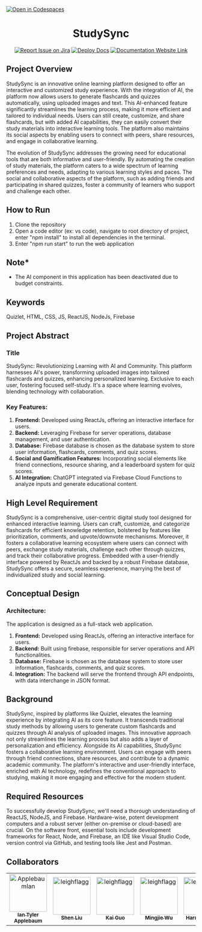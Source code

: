 [![Open in Codespaces](https://classroom.github.com/assets/launch-codespace-7f7980b617ed060a017424585567c406b6ee15c891e84e1186181d67ecf80aa0.svg)](https://classroom.github.com/open-in-codespaces?assignment_repo_id=11817743)
<div align="center">

# StudySync
[![Report Issue on Jira](https://img.shields.io/badge/Report%20Issues-Jira-0052CC?style=flat&logo=jira-software)](https://temple-cis-projects-in-cs.atlassian.net/jira/software/c/projects/DT/issues)
[![Deploy Docs](https://github.com/ApplebaumIan/tu-cis-4398-docs-template/actions/workflows/deploy.yml/badge.svg)](https://github.com/ApplebaumIan/tu-cis-4398-docs-template/actions/workflows/deploy.yml)
[![Documentation Website Link](https://img.shields.io/badge/-Documentation%20Website-brightgreen)](https://capstone-projects-2023-fall.github.io/project-studysync/)
</div>

## Project Overview
StudySync is an innovative online learning platform designed to offer an interactive and customized study experience. With the integration of AI, the platform now allows users to generate flashcards and quizzes automatically, using uploaded images and text. This AI-enhanced feature significantly streamlines the learning process, making it more efficient and tailored to individual needs. Users can still create, customize, and share flashcards, but with added AI capabilities, they can easily convert their study materials into interactive learning tools. The platform also maintains its social aspects by enabling users to connect with peers, share resources, and engage in collaborative learning.

The evolution of StudySync addresses the growing need for educational tools that are both informative and user-friendly. By automating the creation of study materials, the platform caters to a wide spectrum of learning preferences and needs, adapting to various learning styles and paces. The social and collaborative aspects of the platform, such as adding friends and participating in shared quizzes, foster a community of learners who support and challenge each other.


## How to Run
1. Clone the repository
2. Open a code editor (ex: vs code), navigate to root directory of project, enter "npm install" to install all dependencies in the terminal.
3. Enter "npm run start" to run the web application

## Note*
- The AI component in this application has been deactivated due to budget constraints.

## Keywords

Quizlet, HTML, CSS, JS, ReactJS, NodeJs, Firebase

## Project Abstract

### Title 
StudySync: Revolutionizing Learning with AI and Community. This platform harnesses AI's power, transforming uploaded images into tailored flashcards and quizzes, enhancing personalized learning. Exclusive to each user, fostering focused self-study. It's a space where learning evolves, blending technology with collaboration.

### Key Features:
1. **Frontend:** Developed using ReactJs, offering an interactive interface for users.
2. **Backend:** Leveraging Firebase for server operations, database management, and user authentication.
3. **Database:** Firebase database is chosen as the database system to store user information, flashcards, comments, and quiz scores.
4. **Social and Gamification Features:** Incorporating social elements like friend connections, resource sharing, and a leaderboard system for quiz scores.
5. **AI Integration:** ChatGPT integrated via Firebase Cloud Functions to analyze inputs and generate educational content.


## High Level Requirement

StudySync is a comprehensive, user-centric digital study tool designed for enhanced interactive learning. Users can craft, customize, and categorize flashcards for efficient knowledge retention, bolstered by features like prioritization, comments, and upvote/downvote mechanisms. Moreover, it fosters a collaborative learning ecosystem where users can connect with peers, exchange study materials, challenge each other through quizzes, and track their collaborative progress. Embedded with a user-friendly interface powered by ReactJs and backed by a robust Firebase database, StudySync offers a secure, seamless experience, marrying the best of individualized study and social learning.

## Conceptual Design

### Architecture:
The application is designed as a full-stack web application.

1. **Frontend:** Developed using ReactJs, offering an interactive interface for users.
2. **Backend:** Built using firebase, responsible for server operations and API functionalities.
3. **Database:** Firebase is chosen as the database system to store user information, flashcards, comments, and quiz scores.
4. **Integration:** The backend will serve the frontend through API endpoints, with data interchange in JSON format.

## Background

StudySync, inspired by platforms like Quizlet, elevates the learning experience by integrating AI as its core feature. It transcends traditional study methods by allowing users to generate custom flashcards and quizzes through AI analysis of uploaded images. This innovative approach not only streamlines the learning process but also adds a layer of personalization and efficiency. Alongside its AI capabilities, StudySync fosters a collaborative learning environment. Users can engage with peers through friend connections, share resources, and contribute to a dynamic academic community. The platform's interactive and user-friendly interface, enriched with AI technology, redefines the conventional approach to studying, making it more engaging and effective for the modern student.

## Required Resources

To successfully develop StudySync, we'll need a thorough understanding of ReactJS, NodeJS, and Firebase. Hardware-wise, potent development computers and a robust server (either on-premise or cloud-based) are crucial. On the software front, essential tools include development frameworks for React, Node, and Firebase, an IDE like Visual Studio Code, version control via GitHub, and testing tools like Jest and Postman. 


## Collaborators

[//]: # ( readme: collaborators -start )
<table>
<tr>
    <td align="center">
        <a href="https://github.com/ApplebaumIan">
            <img src="https://avatars.githubusercontent.com/u/9451941?v=4" width="100;" alt="ApplebaumIan"/>
            <br />
            <sub><b>Ian Tyler Applebaum</b></sub>
        </a>
    </td>
    <td align="center">
        <a href="https://github.com/tuh18904temple">
            <img src="https://avatars.githubusercontent.com/u/111998266?v=4" width="100;" alt="leighflagg"/>
            <br />
            <sub><b>Shen Liu</b></sub>
        </a>
    </td><td align="center">
        <a href="https://github.com/tuo85214temple">
            <img src="https://avatars.githubusercontent.com/u/123430237?s=400&u=8a0c706c017ba40d3d13690851efac759017bfd6&v=4" width="100;" alt="leighflagg"/>
            <br />
            <sub><b>Kai Guo</b></sub>
        </a>
    </td><td align="center">
        <a href="https://[github.com//mingjiew522)">
            <img src="https://avatars.githubusercontent.com/u/112578002?v=4" width="100;" alt="leighflagg"/>
            <br />
            <sub><b>Mingjie Wu</b></sub>
        </a>
    </td><td align="center">
        <a href="https://github.com/harriskwong1208">
            <img src="https://avatars.githubusercontent.com/u/123189023?v=4" width="100;" alt="leighflagg"/>
            <br />
            <sub><b>Harris Kwong</b></sub>
        </a>
    </td> 
    <td align="center">
        <a href="https://github.com/tuk74678">
            <img src="https://avatars.githubusercontent.com/u/70645481?v=4" width="100;" alt="leighflagg"/>
            <br />
            <sub><b>Leapheng Keam</b></sub>
        </a>
    </td>  
    <td align="center">
        <a href="https://github.com/atoaidoocr7">
           <img src="https://avatars.githubusercontent.com/u/77356776?v=4" width="100;" alt="atoaidoo"/>
            <br />
            <sub><b>Ato Aidoo</b></sub>
        </a>
    </td>  
</tr>
    
</table>

[//]: # ( readme: collaborators -end )
